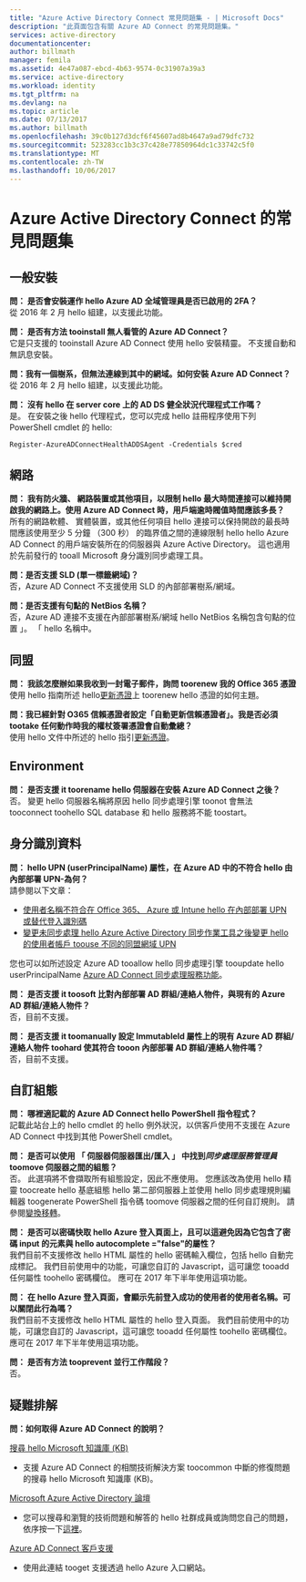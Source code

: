 ```yaml
---
title: "Azure Active Directory Connect 常見問題集 - | Microsoft Docs"
description: "此頁面包含有關 Azure AD Connect 的常見問題集。"
services: active-directory
documentationcenter: 
author: billmath
manager: femila
ms.assetid: 4e47a087-ebcd-4b63-9574-0c31907a39a3
ms.service: active-directory
ms.workload: identity
ms.tgt_pltfrm: na
ms.devlang: na
ms.topic: article
ms.date: 07/13/2017
ms.author: billmath
ms.openlocfilehash: 39c0b127d3dcf6f45607ad8b4647a9ad79dfc732
ms.sourcegitcommit: 523283cc1b3c37c428e77850964dc1c33742c5f0
ms.translationtype: MT
ms.contentlocale: zh-TW
ms.lasthandoff: 10/06/2017
---
```

# <a name="frequently-asked-questions-for-azure-active-directory-connect"></a>Azure Active Directory Connect 的常見問題集

## <a name="general-installation"></a>一般安裝
**問： 是否會安裝運作 hello Azure AD 全域管理員是否已啟用的 2FA？**  
從 2016 年 2 月 hello 組建，以支援此功能。

**問： 是否有方法 tooinstall 無人看管的 Azure AD Connect？**  
它是只支援的 tooinstall Azure AD Connect 使用 hello 安裝精靈。 不支援自動和無訊息安裝。

**問：我有一個樹系，但無法連線到其中的網域。如何安裝 Azure AD Connect？**  
從 2016 年 2 月 hello 組建，以支援此功能。

**問： 沒有 hello 在 server core 上的 AD DS 健全狀況代理程式工作嗎？**  
是。 在安裝之後 hello 代理程式，您可以完成 hello 註冊程序使用下列 PowerShell cmdlet 的 hello: 

`Register-AzureADConnectHealthADDSAgent -Credentials $cred`

## <a name="network"></a>網路
**問： 我有防火牆、 網路裝置或其他項目，以限制 hello 最大時間連接可以維持開啟我的網路上。使用 Azure AD Connect 時，用戶端逾時閥值時間應該多長？**  
所有的網路軟體、 實體裝置，或其他任何項目 hello 連接可以保持開啟的最長時間應該使用至少 5 分鐘 （300 秒） 的臨界值之間的連線限制 hello hello Azure AD Connect 的用戶端安裝所在的伺服器與 Azure Active Directory。 這也適用於先前發行的 tooall Microsoft 身分識別同步處理工具。

**問：是否支援 SLD (單一標籤網域)？**  
 否，Azure AD Connect 不支援使用 SLD 的內部部署樹系/網域。

**問：是否支援有句點的 NetBios 名稱？**  
否，Azure AD 連接不支援在內部部署樹系/網域 hello NetBios 名稱包含句點的位置 」。 「 hello 名稱中。

## <a name="federation"></a>同盟
**問： 我該怎麼辦如果我收到一封電子郵件，詢問 toorenew 我的 Office 365 憑證**  
使用 hello 指南所述 hello[更新憑證](active-directory-aadconnect-o365-certs.md)上 toorenew hello 憑證的如何主題。

**問：我已經針對 O365 信賴憑證者設定「自動更新信賴憑證者」。我是否必須 tootake 任何動作時我的權杖簽署憑證會自動彙總？**  
使用 hello 文件中所述的 hello 指引[更新憑證](active-directory-aadconnect-o365-certs.md)。

## <a name="environment"></a>Environment
**問： 是否支援 it toorename hello 伺服器在安裝 Azure AD Connect 之後？**  
否。 變更 hello 伺服器名稱將原因 hello 同步處理引擎 toonot 會無法 tooconnect toohello SQL database 和 hello 服務將不能 toostart。

## <a name="identity-data"></a>身分識別資料
**問： hello UPN (userPrincipalName) 屬性，在 Azure AD 中的不符合 hello 由內部部署 UPN-為何？**  
 請參閱以下文章：

* [使用者名稱不符合在 Office 365、 Azure 或 Intune hello 在內部部署 UPN 或替代登入識別碼](https://support.microsoft.com/en-us/kb/2523192)
* [變更未同步處理 hello Azure Active Directory 同步作業工具之後變更 hello 的使用者帳戶 toouse 不同的同盟網域 UPN](https://support.microsoft.com/en-us/kb/2669550)

您也可以如所述設定 Azure AD tooallow hello 同步處理引擎 tooupdate hello userPrincipalName [Azure AD Connect 同步處理服務功能](active-directory-aadconnectsyncservice-features.md)。

**問： 是否支援 it toosoft 比對內部部署 AD 群組/連絡人物件，與現有的 Azure AD 群組/連絡人物件？**  
否，目前不支援。

**問： 是否支援 it toomanually 設定 ImmutableId 屬性上的現有 Azure AD 群組/連絡人物件 toohard 使其符合 tooon 內部部署 AD 群組/連絡人物件嗎？**  
否，目前不支援。



## <a name="custom-configuration"></a>自訂組態
**問： 哪裡適記載的 Azure AD Connect hello PowerShell 指令程式？**  
記載此站台上的 hello cmdlet 的 hello 例外狀況，以供客戶使用不支援在 Azure AD Connect 中找到其他 PowerShell cmdlet。

**問： 是否可以使用 「 伺服器伺服器匯出/匯入 」 中找到*同步處理服務管理員*toomove 伺服器之間的組態？**  
否。 此選項將不會擷取所有組態設定，因此不應使用。 您應該改為使用 hello 精靈 toocreate hello 基底組態 hello 第二部伺服器上並使用 hello 同步處理規則編輯器 toogenerate PowerShell 指令碼 toomove 伺服器之間的任何自訂規則。 請參閱[變換移轉](active-directory-aadconnect-upgrade-previous-version.md#swing-migration)。

**問： 是否可以密碼快取 hello Azure 登入頁面上，且可以這避免因為它包含了密碼 input 的元素與 hello autocomplete ="false"的屬性？**</br>
我們目前不支援修改 hello HTML 屬性的 hello 密碼輸入欄位，包括 hello 自動完成標記。 我們目前使用中的功能，可讓您自訂的 Javascript，這可讓您 tooadd 任何屬性 toohello 密碼欄位。 應可在 2017 年下半年使用這項功能。

**問： 在 hello Azure 登入頁面，會顯示先前登入成功的使用者的使用者名稱。可以關閉此行為嗎？**</br>
我們目前不支援修改 hello HTML 屬性的 hello 登入頁面。 我們目前使用中的功能，可讓您自訂的 Javascript，這可讓您 tooadd 任何屬性 toohello 密碼欄位。 應可在 2017 年下半年使用這項功能。

**問： 是否有方法 tooprevent 並行工作階段？**</br>
否。



## <a name="troubleshooting"></a>疑難排解
**問：如何取得 Azure AD Connect 的說明？**

[搜尋 hello Microsoft 知識庫 (KB)](https://www.microsoft.com/en-us/Search/result.aspx?q=azure%20active%20directory%20connect&form=mssupport)

* 支援 Azure AD Connect 的相關技術解決方案 toocommon 中斷的修復問題的搜尋 hello Microsoft 知識庫 (KB)。

[Microsoft Azure Active Directory 論壇](https://social.msdn.microsoft.com/Forums/azure/en-US/home?forum=WindowsAzureAD)

* 您可以搜尋和瀏覽的技術問題和解答的 hello 社群成員或詢問您自己的問題，依序按一下[這裡](https://social.msdn.microsoft.com/Forums/azure/en-US/newthread?category=windowsazureplatform&forum=WindowsAzureAD&prof=required)。

[Azure AD Connect 客戶支援](https://manage.windowsazure.com/?getsupport=true)

* 使用此連結 tooget 支援透過 hello Azure 入口網站。


